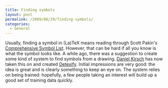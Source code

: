 ```yaml
---
title: Finding symbols
layout: post
permalink: /2009/06/29/finding-symbols/
categories:
  - General
---
```

Usually, finding a symbol in (La)TeX means reading through Scott Pakin's [Comprehensive Symbol List](http://www.ctan.org/tex-archive/info/symbols/comprehensive/symbols-a4.pdf). However, that can be hard if all you know is what the symbol looks like. A while ago, there was a suggestion to create some kind of system to find symbols from a drawing. [Daniel Kirsch](http://kirelabs.org/) has now taken this on and created [Detexify](http://detexify.kirelabs.org/). Initial impressions are very good: the idea is great and is clearly something to keep an eye on. The system relies on being trained: hopefully, a few people taking an interest will build up a good set of training data quickly.
